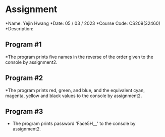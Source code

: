 # Assignment
*Name: Yejin Hwang
*Date: 05 / 03 / 2023
*Course Code: CS209(32460)
*Description: 

## Program #1
*The program prints five names in the reverse of the order given to the console by assignment2.

## Program #2
*The program prints red, green, and blue, and the equivalent cyan, magenta, yellow and black values to the console by assignment2.

## Program #3
* The program prints password 'Face5H__' to the console by assignment2.
